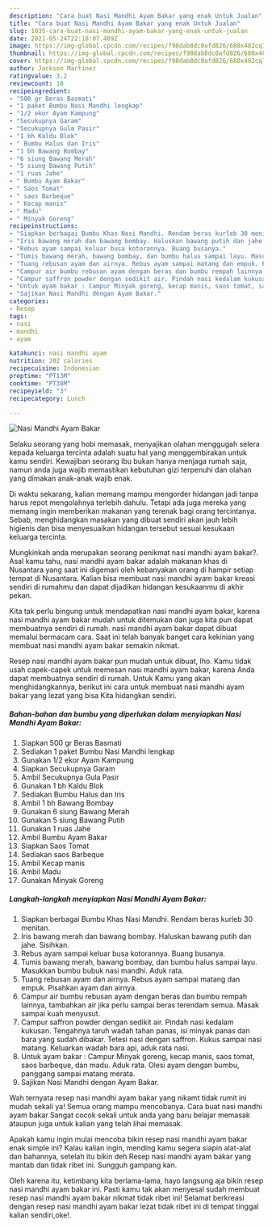 ```yaml
---
description: "Cara buat Nasi Mandhi Ayam Bakar yang enak Untuk Jualan"
title: "Cara buat Nasi Mandhi Ayam Bakar yang enak Untuk Jualan"
slug: 1035-cara-buat-nasi-mandhi-ayam-bakar-yang-enak-untuk-jualan
date: 2021-05-24T22:18:07.489Z
image: https://img-global.cpcdn.com/recipes/f98dab8dc0afd826/680x482cq70/nasi-mandhi-ayam-bakar-foto-resep-utama.jpg
thumbnail: https://img-global.cpcdn.com/recipes/f98dab8dc0afd826/680x482cq70/nasi-mandhi-ayam-bakar-foto-resep-utama.jpg
cover: https://img-global.cpcdn.com/recipes/f98dab8dc0afd826/680x482cq70/nasi-mandhi-ayam-bakar-foto-resep-utama.jpg
author: Jackson Martinez
ratingvalue: 3.2
reviewcount: 10
recipeingredient:
- "500 gr Beras Basmati"
- "1 paket Bumbu Nasi Mandhi lengkap"
- "1/2 ekor Ayam Kampung"
- "Secukupnya Garam"
- "Secukupnya Gula Pasir"
- "1 bh Kaldu Blok"
- " Bumbu Halus dan Iris"
- "1 bh Bawang Bombay"
- "6 siung Bawang Merah"
- "5 siung Bawang Putih"
- "1 ruas Jahe"
- " Bumbu Ayam Bakar"
- " Saos Tomat"
- " saos Barbeque"
- " Kecap manis"
- " Madu"
- " Minyak Goreng"
recipeinstructions:
- "Siapkan berbagai Bumbu Khas Nasi Mandhi. Rendam beras kurleb 30 menitan."
- "Iris bawang merah dan bawang bombay. Haluskan bawang putih dan jahe. Sisihkan."
- "Rebus ayam sampai keluar busa kotorannya. Buang busanya."
- "Tumis bawang merah, bawang bombay, dan bumbu halus sampai layu. Masukkan bumbu bubuk nasi mandhi. Aduk rata."
- "Tuang rebusan ayam dan airnya. Rebus ayam sampai matang dan empuk. Pisahkan ayam dan airnya."
- "Campur air bumbu rebusan ayam dengan beras dan bumbu rempah lainnya, tambahkan air jika perlu sampai beras terendam semua. Masak sampai kuah menyusut."
- "Campur saffron powder dengan sedikit air. Pindah nasi kedalam kukusan. Tengahnya taruh wadah tahan panas, isi minyak panas dan bara yang sudah dibakar. Tetesi nasi dengan saffron. Kukus sampai nasi matang. Keluarkan wadah bara api, aduk rata nasi."
- "Untuk ayam bakar : Campur Minyak goreng, kecap manis, saos tomat, saos barbeque, dan madu. Aduk rata. Olesi ayam dengan bumbu, panggang sampai matang merata."
- "Sajikan Nasi Mandhi dengan Ayam Bakar."
categories:
- Resep
tags:
- nasi
- mandhi
- ayam

katakunci: nasi mandhi ayam 
nutrition: 202 calories
recipecuisine: Indonesian
preptime: "PT13M"
cooktime: "PT38M"
recipeyield: "3"
recipecategory: Lunch

---
```



![Nasi Mandhi Ayam Bakar](https://img-global.cpcdn.com/recipes/f98dab8dc0afd826/680x482cq70/nasi-mandhi-ayam-bakar-foto-resep-utama.jpg)

Selaku seorang yang hobi memasak, menyajikan olahan menggugah selera kepada keluarga tercinta adalah suatu hal yang menggembirakan untuk kamu sendiri. Kewajiban seorang ibu bukan hanya menjaga rumah saja, namun anda juga wajib memastikan kebutuhan gizi terpenuhi dan olahan yang dimakan anak-anak wajib enak.

Di waktu  sekarang, kalian memang mampu mengorder hidangan jadi tanpa harus repot mengolahnya terlebih dahulu. Tetapi ada juga mereka yang memang ingin memberikan makanan yang terenak bagi orang tercintanya. Sebab, menghidangkan masakan yang dibuat sendiri akan jauh lebih higienis dan bisa menyesuaikan hidangan tersebut sesuai kesukaan keluarga tercinta. 



Mungkinkah anda merupakan seorang penikmat nasi mandhi ayam bakar?. Asal kamu tahu, nasi mandhi ayam bakar adalah makanan khas di Nusantara yang saat ini digemari oleh kebanyakan orang di hampir setiap tempat di Nusantara. Kalian bisa membuat nasi mandhi ayam bakar kreasi sendiri di rumahmu dan dapat dijadikan hidangan kesukaanmu di akhir pekan.

Kita tak perlu bingung untuk mendapatkan nasi mandhi ayam bakar, karena nasi mandhi ayam bakar mudah untuk ditemukan dan juga kita pun dapat membuatnya sendiri di rumah. nasi mandhi ayam bakar dapat dibuat memalui bermacam cara. Saat ini telah banyak banget cara kekinian yang membuat nasi mandhi ayam bakar semakin nikmat.

Resep nasi mandhi ayam bakar pun mudah untuk dibuat, lho. Kamu tidak usah capek-capek untuk memesan nasi mandhi ayam bakar, karena Anda dapat membuatnya sendiri di rumah. Untuk Kamu yang akan menghidangkannya, berikut ini cara untuk membuat nasi mandhi ayam bakar yang lezat yang bisa Kita hidangkan sendiri.

<!--inarticleads1-->

##### Bahan-bahan dan bumbu yang diperlukan dalam menyiapkan Nasi Mandhi Ayam Bakar:

1. Siapkan 500 gr Beras Basmati
1. Sediakan 1 paket Bumbu Nasi Mandhi lengkap
1. Gunakan 1/2 ekor Ayam Kampung
1. Siapkan Secukupnya Garam
1. Ambil Secukupnya Gula Pasir
1. Gunakan 1 bh Kaldu Blok
1. Sediakan  Bumbu Halus dan Iris
1. Ambil 1 bh Bawang Bombay
1. Gunakan 6 siung Bawang Merah
1. Gunakan 5 siung Bawang Putih
1. Gunakan 1 ruas Jahe
1. Ambil  Bumbu Ayam Bakar
1. Siapkan  Saos Tomat
1. Sediakan  saos Barbeque
1. Ambil  Kecap manis
1. Ambil  Madu
1. Gunakan  Minyak Goreng




<!--inarticleads2-->

##### Langkah-langkah menyiapkan Nasi Mandhi Ayam Bakar:

1. Siapkan berbagai Bumbu Khas Nasi Mandhi. Rendam beras kurleb 30 menitan.
1. Iris bawang merah dan bawang bombay. Haluskan bawang putih dan jahe. Sisihkan.
1. Rebus ayam sampai keluar busa kotorannya. Buang busanya.
1. Tumis bawang merah, bawang bombay, dan bumbu halus sampai layu. Masukkan bumbu bubuk nasi mandhi. Aduk rata.
1. Tuang rebusan ayam dan airnya. Rebus ayam sampai matang dan empuk. Pisahkan ayam dan airnya.
1. Campur air bumbu rebusan ayam dengan beras dan bumbu rempah lainnya, tambahkan air jika perlu sampai beras terendam semua. Masak sampai kuah menyusut.
1. Campur saffron powder dengan sedikit air. Pindah nasi kedalam kukusan. Tengahnya taruh wadah tahan panas, isi minyak panas dan bara yang sudah dibakar. Tetesi nasi dengan saffron. Kukus sampai nasi matang. Keluarkan wadah bara api, aduk rata nasi.
1. Untuk ayam bakar : Campur Minyak goreng, kecap manis, saos tomat, saos barbeque, dan madu. Aduk rata. Olesi ayam dengan bumbu, panggang sampai matang merata.
1. Sajikan Nasi Mandhi dengan Ayam Bakar.




Wah ternyata resep nasi mandhi ayam bakar yang nikamt tidak rumit ini mudah sekali ya! Semua orang mampu mencobanya. Cara buat nasi mandhi ayam bakar Sangat cocok sekali untuk anda yang baru belajar memasak ataupun juga untuk kalian yang telah lihai memasak.

Apakah kamu ingin mulai mencoba bikin resep nasi mandhi ayam bakar enak simple ini? Kalau kalian ingin, mending kamu segera siapin alat-alat dan bahannya, setelah itu bikin deh Resep nasi mandhi ayam bakar yang mantab dan tidak ribet ini. Sungguh gampang kan. 

Oleh karena itu, ketimbang kita berlama-lama, hayo langsung aja bikin resep nasi mandhi ayam bakar ini. Pasti kamu tak akan menyesal sudah membuat resep nasi mandhi ayam bakar nikmat tidak ribet ini! Selamat berkreasi dengan resep nasi mandhi ayam bakar lezat tidak ribet ini di tempat tinggal kalian sendiri,oke!.


